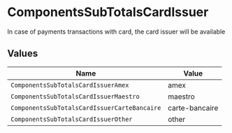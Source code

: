 # ComponentsSubTotalsCardIssuer

In case of payments transactions with card, the card issuer will be available


## Values

| Name                                         | Value                                        |
| -------------------------------------------- | -------------------------------------------- |
| `ComponentsSubTotalsCardIssuerAmex`          | amex                                         |
| `ComponentsSubTotalsCardIssuerMaestro`       | maestro                                      |
| `ComponentsSubTotalsCardIssuerCarteBancaire` | carte-bancaire                               |
| `ComponentsSubTotalsCardIssuerOther`         | other                                        |